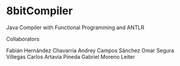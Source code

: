 # 8bitCompiler
Java Compiler with Functional Programming and ANTLR  

Collaborators

Fabián Hernández Chavarría
Andrey Campos Sánchez
Omar Segura Villegas
Carlos Artavia Pineda
Gabriel Moreno Leiter
